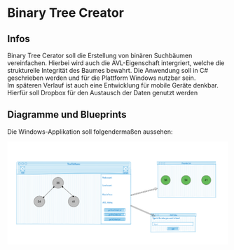 <h1>Binary Tree Creator</h1>
<h2>Infos</h2>
<p>Binary Tree Cerator soll die Erstellung von binären Suchbäumen vereinfachen. Hierbei wird auch die AVL-Eigenschaft intergriert, welche die strukturelle Integrität des Baumes bewahrt. Die Anwendung soll in C# geschrieben werden und für die Plattform Windows nutzbar sein. <br>
Im späteren Verlauf ist auch eine Entwicklung für mobile Geräte denkbar. Hierfür soll Dropbox für den Austausch der Daten genutzt werden </p>
<h2>Diagramme und Blueprints</h2>
<p>Die Windows-Applikation soll folgendermaßen aussehen:</p>
<img src='Diagrams%20and%20Design%20Blueprints/Design%20Blueprint.bmp' />
